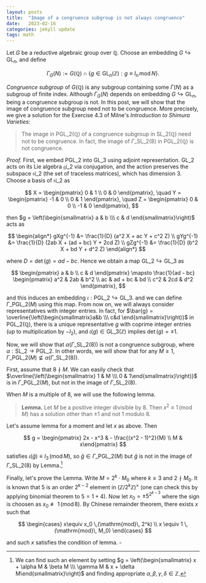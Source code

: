 ```yaml
---
layout: posts
title:  "Image of a congruence subgroup is not always congruence"
date:   2023-02-16
categories: jekyll update
tags: math
---
```


Let $G$ be a reductive algebraic group over $\mathbb{Q}$.
Choose an embedding $G \hookrightarrow \mathrm{GL}_n$, and define

$$
\Gamma_G(N) := G(\mathbb{Q}) \cap \{g \in \mathrm{GL}_n(\mathbb{Z}):g \equiv I_n \,\mathrm{mod}\,N\}.
$$

*Congruence subgroup* of $G(\mathbb{Q})$ is any subgroup containing some $\Gamma(N)$ as a subgroup of finite index.
Although $\Gamma_G(N)$ depends on embedding $G \hookrightarrow \mathrm{GL}_n$, being a congruence subgroup is not.
In this post, we will show that the image of congruence subgroup need not to be congruence.
More precisely, we give a solution for the Exercise 4.3 of Milne's *Introduction to Shimura Varieties*:

> The image in $\mathrm{PGL}\_2(\mathbb{Q})$ of a congruence subgroup in $\mathrm{SL}\_2(\mathbb{Q})$ need not to be congruence.
In fact, the image of $\Gamma\_{\mathrm{SL}\_2}(8)$ in $\mathrm{PGL}\_2(\mathbb{Q})$ is not congruence.


*Proof.* First, we embed $\mathrm{PGL}\_2$ into $\mathrm{GL}\_3$ using adjoint representation.
$\mathrm{GL}\_2$ acts on its Lie algebra $\mathfrak{gl}\_2$ via conjugation, and the action preserves the subspace $\mathfrak{sl}\_2$ (the set of traceless matrices), which has dimension 3.
Choose a basis of $\mathfrak{sl}\_2$ as

$$
X = \begin{pmatrix} 0 & 1 \\ 0 & 0 \end{pmatrix}, \quad 
Y = \begin{pmatrix} -1 & 0 \\ 0 & 1 \end{pmatrix}, \quad
Z = \begin{pmatrix} 0 & 0 \\ -1 & 0 \end{pmatrix},
$$

then $g = \left(\begin{smallmatrix} a & b \\\ c & d \end{smallmatrix}\right)$ acts as

$$
\begin{align*}
gXg^{-1} &= \frac{1}{D} (a^2 X + ac Y + c^2 Z) \\
gYg^{-1} &= \frac{1}{D} (2ab X + (ad + bc) Y + 2cd Z) \\
gZg^{-1} &= \frac{1}{D} (b^2 X + bd Y + d^2 Z)
\end{align*}
$$

where $D = \det(g) = ad - bc$. Hence we obtain a map $\mathrm{GL}\_2 \hookrightarrow \mathrm{GL}\_3$ as

$$
\begin{pmatrix} a & b \\ c & d \end{pmatrix} \mapsto \frac{1}{ad - bc} \begin{pmatrix} a^2 & 2ab & b^2 \\ ac & ad + bc & bd \\ c^2 & 2cd & d^2 \end{pmatrix},
$$

and this induces an embedding $\iota: \mathrm{PGL}\_2 \hookrightarrow \mathrm{GL}\_3$. 
and we can define $\Gamma\_{\mathrm{PGL}\_2}(M)$ using this map.
From now on, we will always consider representatives with integer entries.
In fact, for $\bar{g} = \overline{\left(\begin{smallmatrix}a&b \\\ c&d \end{smallmatrix}\right)}$ in $\mathrm{PGL}\_2(\mathbb{Q})$, there is a unique representative $g$ with coprime integer entries (up to multiplication by $-I_2$), and $\iota(g) \in \mathrm{GL}\_3(\mathbb{Z})$ implies $\det(g) = \pm 1$.

Now, we will show that $\alpha(\Gamma\_{\mathrm{SL}\_2}(8))$ is not a congruence subgroup, where $\alpha: \mathrm{SL}\_2 \to \mathrm{PGL}\_2$.
In other words, we will show that for any $M \geq 1$, $\Gamma\_{\mathrm{PGL}\_2}(M) \not\subseteq \alpha(\Gamma\_{\mathrm{SL}\_2}(8))$.

First, assume that $8\nmid M$.
We can easily check that $\overline{\left(\begin{smallmatrix} 1 & M \\\ 0 & 1\end{smallmatrix}\right)}$ is in $\Gamma\_{\mathrm{PGL}\_2}(M)$, but not in the image of $\Gamma\_{\mathrm{SL}\_2}(8)$.

When $M$ is a multiple of 8, we will use the following lemma.

> **Lemma.** Let $M$ be a positive integer divisible by $8$. Then $x^2 \equiv 1\,(\mathrm{mod}\,M)$ has a solution other than $\pm 1$ and not $1$ modulo $8$.

Let's assume lemma for a moment and let $x$ as above.
Then

$$
g = \begin{pmatrix} 2x - x^3 & - \frac{(x^2 - 1)^2}{M} \\ M & x\end{pmatrix}
$$

satisfies $\iota(\bar{g}) \equiv I_3 \,(\mathrm{mod}\,M)$, so $\bar{g} \in \Gamma\_{\mathrm{PGL}\_2}(M)$ but $\bar{g}$ is not in the image of $\Gamma\_{\mathrm{SL}\_2}(8)$ by Lemma.[^1]

Finally, let's prove the Lemma.
Write $M = 2^k \cdot M_0$ where $k \geq 3$ and $2 \nmid M_0$.
It is known that $5$ is an order $2^{k-2}$ element in $(\mathbb{Z}/2^k \mathbb{Z})^\times$ (one can check this by applying binomial theorem to $5 = 1 + 4$).
Now let $x_0 = \pm 5^{2^{k-3}}$ where the sign is choosen as $x_0 \not \equiv 1 \,(\mathrm{mod}\,8)$.
By Chinese remainder theorem, there exists $x$ such that

$$
\begin{cases} x\equiv x_0 \,(\mathrm{mod}\, 2^k) \\ 
x \equiv 1 \, (\mathrm{mod}\, M_0)
\end{cases}
$$

and such $x$ satisfies the condition of lemma. $\square$


[^1]: We can find such an element by setting $g = \left(\begin{smallmatrix} x + \alpha M & \beta M \\\ \gamma M & x + \delta M\end{smallmatrix}\right)$ and finding appropriate $\alpha, \beta, \gamma, \delta \in \mathbb{Z}$.